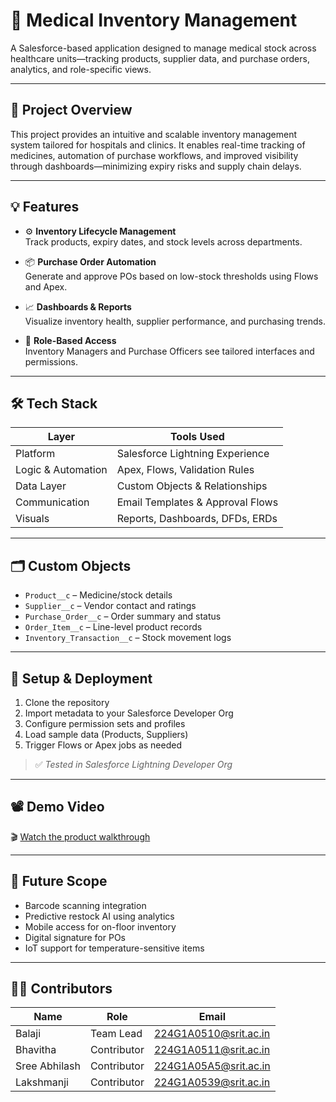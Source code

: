 # 🏥 Medical Inventory Management

A Salesforce-based application designed to manage medical stock across healthcare units—tracking products, supplier data, and purchase orders, analytics, and role-specific views.

---

## 📌 Project Overview

This project provides an intuitive and scalable inventory management system tailored for hospitals and clinics. It enables real-time tracking of medicines, automation of purchase workflows, and improved visibility through dashboards—minimizing expiry risks and supply chain delays.

---

## 💡 Features

- ⚙️ **Inventory Lifecycle Management**  
  Track products, expiry dates, and stock levels across departments.

- 📦 **Purchase Order Automation**  
  Generate and approve POs based on low-stock thresholds using Flows and Apex.

- 📈 **Dashboards & Reports**  
  Visualize inventory health, supplier performance, and purchasing trends.

- 👤 **Role-Based Access**  
  Inventory Managers and Purchase Officers see tailored interfaces and permissions.

---

## 🛠️ Tech Stack

| Layer              | Tools Used                       |
|--------------------|----------------------------------|
| Platform           | Salesforce Lightning Experience  |
| Logic & Automation | Apex, Flows, Validation Rules    |
| Data Layer         | Custom Objects & Relationships   |
| Communication      | Email Templates & Approval Flows |
| Visuals            | Reports, Dashboards, DFDs, ERDs  |

---

## 🗂️ Custom Objects

- `Product__c` – Medicine/stock details  
- `Supplier__c` – Vendor contact and ratings  
- `Purchase_Order__c` – Order summary and status  
- `Order_Item__c` – Line-level product records  
- `Inventory_Transaction__c` – Stock movement logs  

---

## 🧪 Setup & Deployment

1. Clone the repository  
2. Import metadata to your Salesforce Developer Org  
3. Configure permission sets and profiles  
4. Load sample data (Products, Suppliers)  
5. Trigger Flows or Apex jobs as needed

> ✅ *Tested in Salesforce Lightning Developer Org*

---

## 📽️ Demo Video

🎬 [Watch the product walkthrough](https://drive.google.com/file/d/1wl9Q7XZ6qg6vgHKphBI-30DLMTqUTfAh/view?usp=sharing)

---

## 🔮 Future Scope

- Barcode scanning integration  
- Predictive restock AI using analytics  
- Mobile access for on-floor inventory  
- Digital signature for POs  
- IoT support for temperature-sensitive items
  
---

## 👨‍💻 Contributors

| Name           | Role        | Email                         |
|----------------|-------------|-------------------------------|
| Balaji         | Team Lead   |224G1A0510@srit.ac.in          |
| Bhavitha       | Contributor | 224G1A0511@srit.ac.in         |
| Sree Abhilash  | Contributor | 224G1A05A5@srit.ac.in         |
| Lakshmanji     | Contributor | 224G1A0539@srit.ac.in         |
